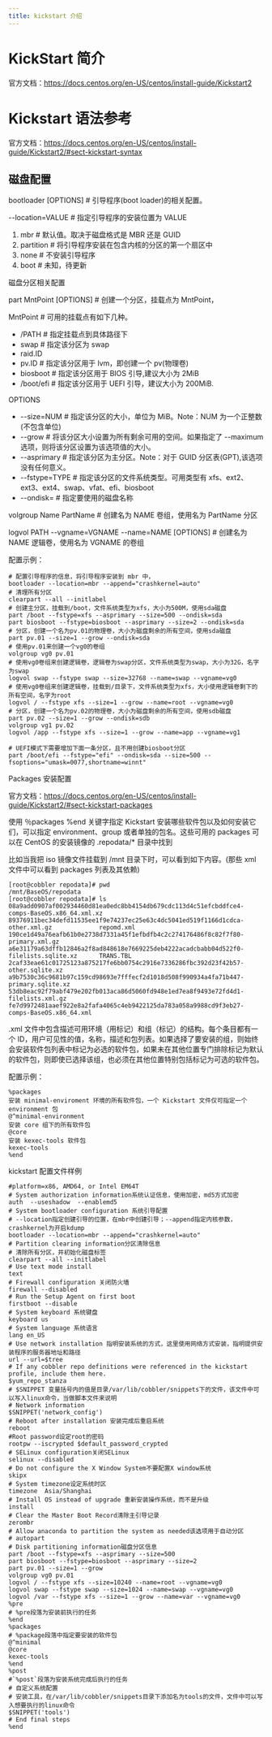 ```yaml
---
title: kickstart 介绍
---
```


# KickStart 简介

官方文档：<https://docs.centos.org/en-US/centos/install-guide/Kickstart2>

# Kickstart 语法参考

官方文档：<https://docs.centos.org/en-US/centos/install-guide/Kickstart2/#sect-kickstart-syntax>

## 磁盘配置

bootloader \[OPTIONS] # 引导程序(boot loader)的相关配置。

\--location=VALUE # 指定引导程序的安装位置为 VALUE

1. mbr # 默认值。取决于磁盘格式是 MBR 还是 GUID
2. partition # 将引导程序安装在包含内核的分区的第一个扇区中
3. none # 不安装引导程序
4. boot # 未知，待更新

磁盘分区相关配置

part MntPoint \[OPTIONS] # 创建一个分区，挂载点为 MntPoint，

MntPoint # 可用的挂载点有如下几种。

- /PATH # 指定挂载点到具体路径下
- swap # 指定该分区为 swap
- raid.ID
- pv.ID # 指定该分区用于 lvm，即创建一个 pv(物理卷)
- biosboot # 指定该分区用于 BIOS 引导,建议大小为 2MiB
- /boot/efi # 指定该分区用于 UEFI 引导，建议大小为 200MiB.

OPTIONS

- --size=NUM # 指定该分区的大小，单位为 MiB。Note：NUM 为一个正整数(不包含单位)
- --grow # 将该分区大小设置为所有剩余可用的空间。如果指定了 --maximum 选项，则将该分区设置为该选项值的大小。
- --asprimary # 指定该分区为主分区。Note：对于 GUID 分区表(GPT),该选项没有任何意义。
- --fstype=TYPE # 指定该分区的文件系统类型。可用类型有 xfs、ext2、ext3、ext4、swap、vfat、efi、biosboot
- --ondisk= # 指定要使用的磁盘名称

volgroup Name PartName # 创建名为 NAME 卷组，使用名为 PartName 分区

logvol PATH --vgname=VGNAME --name=NAME \[OPTIONS] # 创建名为 NAME 逻辑卷，使用名为 VGNAME 的卷组

配置示例：

    # 配置引导程序的信息，将引导程序安装到 mbr 中，
    bootloader --location=mbr --append="crashkernel=auto"
    # 清理所有分区
    clearpart --all --initlabel
    # 创建主分区，挂载到/boot，文件系统类型为xfs，大小为500M，使用sda磁盘
    part /boot --fstype=xfs --asprimary --size=500 --ondisk=sda
    part biosboot --fstype=biosboot --asprimary --size=2 --ondisk=sda
    # 分区，创建一个名为pv.01的物理卷，大小为磁盘剩余的所有空间，使用sda磁盘
    part pv.01 --size=1 --grow --ondisk=sda
    # 使用pv.01来创建一个vg0的卷组
    volgroup vg0 pv.01
    # 使用vg0卷组来创建逻辑卷，逻辑卷为swap分区，文件系统类型为swap，大小为32G，名字为swap
    logvol swap --fstype swap --size=32768 --name=swap --vgname=vg0
    # 使用vg0卷组来创建逻辑卷，挂载到/目录下，文件系统类型为xfs，大小使用逻辑卷剩下的所有空间，名字为root
    logvol / --fstype xfs --size=1 --grow --name=root --vgname=vg0
    # 分区，创建一个名为pv.02的物理卷，大小为磁盘剩余的所有空间，使用sdb磁盘
    part pv.02 --size=1 --grow --ondisk=sdb
    volgroup vg1 pv.02
    logvol /app --fstype xfs --size=1 --grow --name=app --vgname=vg1

    # UEFI模式下需要增加下面一条分区，且不用创建biosboot分区
    part /boot/efi --fstype="efi" --ondisk=sda --size=500 --fsoptions="umask=0077,shortname=winnt"

Packages 安装配置

官方文档：<https://docs.centos.org/en-US/centos/install-guide/Kickstart2/#sect-kickstart-packages>

使用 ％packages %end 关键字指定 Kickstart 安装哪些软件包以及如何安装它们，可以指定 environment、group 或者单独的包名。这些可用的 packages 可以在 CentOS 的安装镜像的 .repodata/\* 目录中找到

比如当我把 iso 镜像文件挂载到 /mnt 目录下时，可以看到如下内容。(那些 xml 文件中可以看到 packages 列表及其依赖)

    [root@cobbler repodata]# pwd
    /mnt/BaseOS/repodata
    [root@cobbler repodata]# ls
    08a9add0907af002934460d81ea0edc8bb4154db679cdc113d4c51efcbddfce4-comps-BaseOS.x86_64.xml.xz  89376911bec34defd11535ee1f9e74237ec25e63c4dc5041ed519f1166d1cdca-other.xml.gz             repomd.xml
    190ce1d49a76eafb61b0e2738d7331a45f1efbdfb4c2c274176486f8c82f7f80-primary.xml.gz              a6e31179a63dffb12846a2f8ad848618e7669225deb4222acadcbabb04d522f0-filelists.sqlite.xz      TRANS.TBL
    2caf33eae61c01725123a875217fe6bb0754c2916e7336286fbc392d23f42b57-other.sqlite.xz             a9b7530c36c9681b97c159cd98693e7fffecf2d1018d508f990934a4fa71b447-primary.sqlite.xz
    53db8eac92f79abf479e202fb013aca86d5060fd948e1ed7ea8f9493e72fd4d1-filelists.xml.gz            fe7d9972481aaef922e8a2fafa4065c4eb9422125da783a058a9988cd9f3eb27-comps-BaseOS.x86_64.xml

.xml 文件中包含描述可用环境（用标记）和组（标记）的结构。每个条目都有一个 ID，用户可见性的值，名称，描述和包列表。如果选择了要安装的组，则始终会安装软件包列表中标记为必选的软件包，如果未在其他位置专门排除标记为默认的软件包，则即使已选择该组，也必须在其他位置特别包括标记为可选的软件包。

配置示例：

    %packages
    安装 minimal-enviroment 环境的所有软件包，一个 Kickstart 文件仅可指定一个 environment 包
    @^minimal-environment
    安装 core 组下的所有软件包
    @core
    安装 kexec-tools 软件包
    kexec-tools
    %end

kickstart 配置文件样例

    #platform=x86, AMD64, or Intel EM64T
    # System authorization information系统认证信息，使用加密，md5方式加密
    auth  --useshadow  --enablemd5
    # System bootloader configuration 系统引导配置
    # --location指定创建引导的位置，在mbr中创建引导；--append指定内核参数，crashkernel为开启kdump
    bootloader --location=mbr --append="crashkernel=auto"
    # Partition clearing information分区清除信息
    # 清除所有分区，并初始化磁盘标签
    clearpart --all --initlabel
    # Use text mode install
    text
    # Firewall configuration 关闭防火墙
    firewall --disabled
    # Run the Setup Agent on first boot
    firstboot --disable
    # System keyboard 系统键盘
    keyboard us
    # System language 系统语言
    lang en_US
    # Use network installation 指明安装系统的方式，这里使用网络方式安装，指明提供安装程序的服务器地址和路径
    url --url=$tree
    # If any cobbler repo definitions were referenced in the kickstart profile, include them here.
    $yum_repo_stanza
    # $SNIPPET 变量括号内的值是目录/var/lib/cobbler/snippets下的文件，该文件中可以写入linux命令，当做脚本文件来说明
    # Network information
    $SNIPPET('network_config')
    # Reboot after installation 安装完成后重启系统
    reboot
    #Root password设定root的密码
    rootpw --iscrypted $default_password_crypted
    # SELinux configuration关闭SELinux
    selinux --disabled
    # Do not configure the X Window System不要配置X window系统
    skipx
    # System timezone设定系统时区
    timezone  Asia/Shanghai
    # Install OS instead of upgrade 重新安装操作系统，而不是升级
    install
    # Clear the Master Boot Record清除主引导记录
    zerombr
    # Allow anaconda to partition the system as needed该选项用于自动分区
    # autopart
    # Disk partitioning information磁盘分区信息
    part /boot --fstype=xfs --asprimary --size=500
    part biosboot --fstype=biosboot --asprimary --size=2
    part pv.01 --size=1 --grow
    volgroup vg0 pv.01
    logvol / --fstype xfs --size=10240 --name=root --vgname=vg0
    logvol swap --fstype swap --size=1024 --name=swap --vgname=vg0
    logvol /var --fstype xfs --size=1 --grow --name=var --vgname=vg0
    %pre
    # %pre段落为安装前执行的任务
    %end
    %packages
    # %package段落中指定要安装的软件包
    @^minimal
    @core
    kexec-tools
    %end
    %post
    #`%post`段落为安装系统完成后执行的任务
    # 自定义系统配置
    # 安装工具，在/var/lib/cobbler/snippets目录下添加名为tools的文件，文件中可以写入想要执行的linux命令
    $SNIPPET('tools')
    # End final steps
    %end
